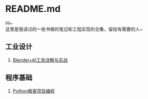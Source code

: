 # README.md
Hi~  
这里是我读过的一些书做的笔记和工程实现的合集，留给有需要的人~

## 工业设计
1. [Blender+AI工具详解与实战](./blender_tools_description_and_practice/)

## 程序基础
1. [Python极客项目编程](./python_playground/)